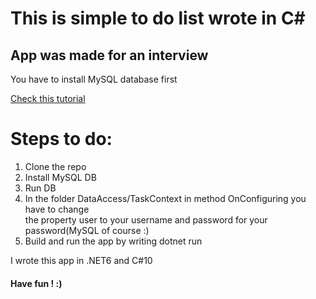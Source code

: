 <h1> This is simple to do list wrote in C#</h1>
<h2> App was made for an interview</h2>

<p> You have to install MySQL database first </p>
<a href = https://www.mysqltutorial.org/install-mysql/>Check this tutorial</a>

  <h1>Steps to do: </h1>
      <ol type = "1">
         <li>Clone the repo</li>
         <li>Install MySQL DB</li>
         <li>Run DB</li>
         <li>In the folder DataAccess/TaskContext in method OnConfiguring you have to change <br>
         the property user to your username and password for your password(MySQL of course :)
         </li>
         <li>Build and run the app by writing dotnet run</li>
      </ol>

<p>I wrote this app in .NET6 and C#10 </p>
<h4>Have fun ! :)</h4>

